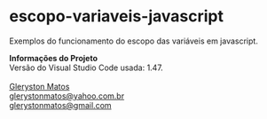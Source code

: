 # escopo-variaveis-javascript
Exemplos do funcionamento do escopo das variáveis em javascript.

<b>Informações do Projeto</b>
<br/>
Versão do Visual Studio Code usada: 1.47.<br/>
<br/>
<a href="https://www.linkedin.com/in/glerystonmatos/" target="_blank">Gleryston Matos</a><br/>
glerystonmatos@yahoo.com.br<br/>
glerystonmatos@gmail.com<br/>